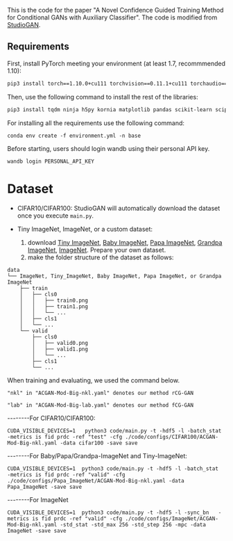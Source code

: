 This is the code for the paper "A Novel Confidence Guided Training Method for Conditional
GANs with Auxiliary Classifier".
The code is modified from [StudioGAN](https://github.com/POSTECH-CVLab/PyTorch-StudioGAN).

## Requirements

First, install PyTorch meeting your environment (at least 1.7, recommmended 1.10):
```bash
pip3 install torch==1.10.0+cu111 torchvision==0.11.1+cu111 torchaudio==0.10.0+cu111 -f https://download.pytorch.org/whl/cu111/torch_stable.html
```

Then, use the following command to install the rest of the libraries:
```bash
pip3 install tqdm ninja h5py kornia matplotlib pandas scikit-learn scipy seaborn wandb PyYaml click requests pyspng imageio-ffmpeg
```

For installing all the requirements use the following command:

```
conda env create -f environment.yml -n base
```

Before starting, users should login wandb using their personal API key.

    wandb login PERSONAL_API_KEY

# Dataset

* CIFAR10/CIFAR100: StudioGAN will automatically download the dataset once you execute ``main.py``.

* Tiny ImageNet, ImageNet, or a custom dataset:
  1. download [Tiny ImageNet](https://gist.github.com/moskomule/2e6a9a463f50447beca4e64ab4699ac4), [Baby ImageNet](https://postechackr-my.sharepoint.com/:f:/g/personal/jaesik_postech_ac_kr/Es-M92IXeN1Dv_L6H_ScswEBxiUanxF9BVsWkH3GsazABQ?e=Bs5ROw), [Papa ImageNet](https://postechackr-my.sharepoint.com/:f:/g/personal/jaesik_postech_ac_kr/Es-M92IXeN1Dv_L6H_ScswEBxiUanxF9BVsWkH3GsazABQ?e=Bs5ROw), [Grandpa ImageNet](https://postechackr-my.sharepoint.com/:f:/g/personal/jaesik_postech_ac_kr/Es-M92IXeN1Dv_L6H_ScswEBxiUanxF9BVsWkH3GsazABQ?e=Bs5ROw), [ImageNet](http://www.image-net.org). Prepare your own dataset.
  2. make the folder structure of the dataset as follows:

```
data
└── ImageNet, Tiny_ImageNet, Baby ImageNet, Papa ImageNet, or Grandpa ImageNet
    ├── train
    │   ├── cls0
    │   │   ├── train0.png
    │   │   ├── train1.png
    │   │   └── ...
    │   ├── cls1
    │   └── ...
    └── valid
        ├── cls0
        │   ├── valid0.png
        │   ├── valid1.png
        │   └── ...
        ├── cls1
        └── ...
```

When training and evaluating, we used the command below.
```
"nkl" in "ACGAN-Mod-Big-nkl.yaml" denotes our method rCG-GAN

"lab" in "ACGAN-Mod-Big-lab.yaml" denotes our method fCG-GAN
```

--------For CIFAR10/CIFAR100:
```
CUDA_VISIBLE_DEVICES=1   python3 code/main.py -t -hdf5 -l -batch_stat  -metrics is fid prdc -ref "test" -cfg ./code/configs/CIFAR100/ACGAN-Mod-Big-nkl.yaml -data cifar100 -save save 
```
--------For Baby/Papa/Grandpa-ImageNet and Tiny-ImageNet:
```
CUDA_VISIBLE_DEVICES=1  python3 code/main.py -t -hdf5 -l -batch_stat  -metrics is fid prdc -ref "valid" -cfg ./code/configs/Papa_ImageNet/ACGAN-Mod-Big-nkl.yaml -data Papa_ImageNet -save save 
```
--------For ImageNet
```
CUDA_VISIBLE_DEVICES=1  python3 code/main.py -t -hdf5 -l -sync_bn   -metrics is fid prdc -ref "valid" -cfg ./code/configs/ImageNet/ACGAN-Mod-Big-nkl.yaml -std_stat -std_max 256 -std_step 256 -mpc -data ImageNet -save save 
```

